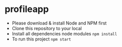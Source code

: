 # profileapp

- Please download & install Node and NPM first
- Clone this repository to your local
- Install all dependencies node modules `npm install`
- To run this project `npm start`
